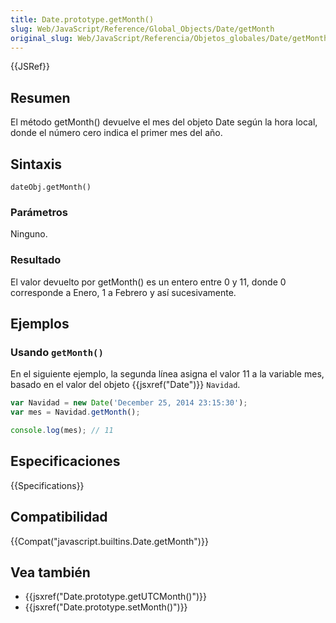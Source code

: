 ```yaml
---
title: Date.prototype.getMonth()
slug: Web/JavaScript/Reference/Global_Objects/Date/getMonth
original_slug: Web/JavaScript/Referencia/Objetos_globales/Date/getMonth
---
```


{{JSRef}}

## Resumen

El método getMonth() devuelve el mes del objeto Date según la hora local, donde el número cero indica el primer mes del año.

## Sintaxis

```
dateObj.getMonth()
```

### Parámetros

Ninguno.

### Resultado

El valor devuelto por getMonth() es un entero entre 0 y 11, donde 0 corresponde a Enero, 1 a Febrero y así sucesivamente.

## Ejemplos

### Usando `getMonth()`

En el siguiente ejemplo, la segunda línea asigna el valor 11 a la variable mes, basado en el valor del objeto {{jsxref("Date")}} `Navidad`.

```js
var Navidad = new Date('December 25, 2014 23:15:30');
var mes = Navidad.getMonth();

console.log(mes); // 11
```

## Especificaciones

{{Specifications}}

## Compatibilidad

{{Compat("javascript.builtins.Date.getMonth")}}

## Vea también

- {{jsxref("Date.prototype.getUTCMonth()")}}
- {{jsxref("Date.prototype.setMonth()")}}
